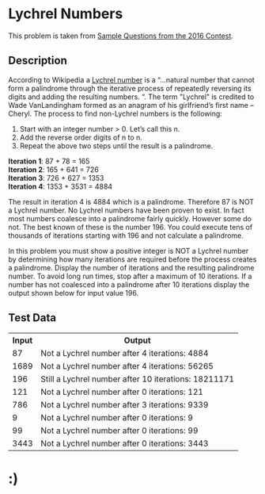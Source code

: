 # Lychrel Numbers

This problem is taken from
[Sample Questions from the 2016 Contest](https://www.seminolestate.edu/computers/competition/samples/2016).

## Description

According to Wikipedia a [Lychrel
number](https://en.wikipedia.org/wiki/Lychrel_number) is a “...natural number
that cannot form a palindrome through the iterative process of repeatedly
reversing its digits and adding the resulting numbers. “. The term "Lychrel" is
credited to Wade VanLandingham formed as an anagram of his girlfriend’s first
name – Cheryl. The process to find non-Lychrel numbers is the following:

1. Start with an integer number > 0. Let’s call this n.
2. Add the reverse order digits of n to n.
3. Repeat the above two steps until the result is a palindrome.

**Iteration 1**: 87 + 78 = 165<br>
**Iteration 2**: 165 + 641 = 726<br>
**Iteration 3**: 726 + 627 = 1353<br>
**Iteration 4**: 1353 + 3531 = 4884<br>

The result in iteration 4 is 4884 which is a palindrome. Therefore 87 is NOT a
Lychrel number. No Lychrel numbers have been proven to exist. In fact most
numbers coalesce into a palindrome fairly quickly. However some do not. The
best known of these is the number 196. You could execute tens of thousands of
iterations starting with 196 and not calculate a palindrome. 

In this problem you must show a positive integer is NOT a Lychrel number by
determining how many iterations are required before the process creates a
palindrome. Display the number of iterations and the resulting palindrome
number. To avoid long run times, stop after a maximum of 10 iterations. If a
number has not coalesced into a palindrome after 10 iterations display the
output shown below for input value 196.

## Test Data
<table>
<tr><th>Input</th><th>Output</th></tr>
<tr>
  <td>87</td>
  <td>Not a Lychrel number after 4 iterations: 4884</td>
</tr>
<tr>
  <td>1689</td>
  <td>Not a Lychrel number after 4 iterations: 56265</td>
</tr>
<tr>
  <td>196</td>
  <td>Still a Lychrel number after 10 iterations: 18211171</td>
</tr>
<tr>
  <td>121</td>
  <td>Not a Lychrel number after 0 iterations: 121</td>
</tr>
<tr>
  <td>786</td>
  <td>Not a Lychrel number after 3 iterations: 9339</td>
</tr>
<tr>
  <td>9</td>
  <td>Not a Lychrel number after 0 iterations: 9</td>
</tr>
<tr>
  <td>99</td>
  <td>Not a Lychrel number after 0 iterations: 99</td>
</tr>
<tr>
  <td>3443</td>
  <td>Not a Lychrel number after 0 iterations: 3443</td>
</tr>
</table>

# :)